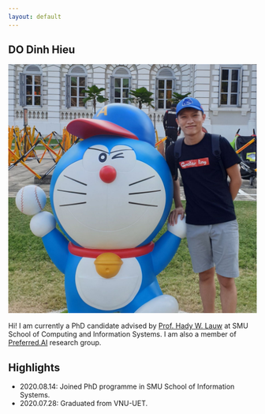 ```yaml
---
layout: default
---
```


## DO Dinh Hieu

<img class="profile-picture" src="profile.jpg">

Hi! I am currently a PhD candidate advised by [Prof. Hady W. Lauw](http://www.hadylauw.com/) at SMU School of Computing and Information Systems. I am also a member of [Preferred.AI](https://preferred.ai/) research group.


## Highlights
* 2020.08.14: Joined PhD programme in SMU School of Information Systems.
* 2020.07.28: Graduated from VNU-UET.
